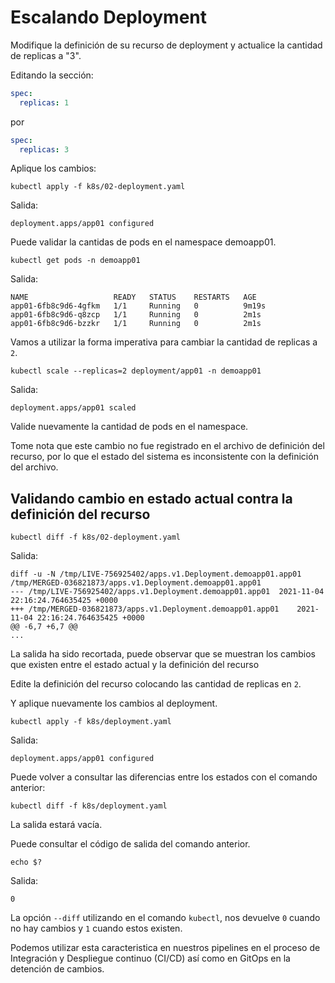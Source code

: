# Escalando Deployment

Modifique la definición de su recurso de deployment y actualice la cantidad de replicas a "3".

Editando la sección:

```yaml
spec:
  replicas: 1
```
por

```yaml
spec:
  replicas: 3
```

Aplique los cambios:


```kubectl apply -f k8s/02-deployment.yaml```

Salida:
```
deployment.apps/app01 configured
```

Puede validar la cantidas de pods en el namespace demoapp01.

```kubectl get pods -n demoapp01```

Salida:

```
NAME                   READY   STATUS    RESTARTS   AGE
app01-6fb8c9d6-4gfkm   1/1     Running   0          9m19s
app01-6fb8c9d6-q8zcp   1/1     Running   0          2m1s
app01-6fb8c9d6-bzzkr   1/1     Running   0          2m1s
```

Vamos a utilizar la forma imperativa para cambiar la cantidad de replicas a ```2```.

```kubectl scale --replicas=2 deployment/app01 -n demoapp01```

Salida:
```
deployment.apps/app01 scaled
```

Valide nuevamente la cantidad de pods en el namespace.

Tome nota que este cambio no fue registrado en el archivo de definición del recurso, por lo que el estado del sistema es inconsistente con la definición del archivo.

## Validando cambio en estado actual contra la definición del recurso

```kubectl diff -f k8s/02-deployment.yaml```

Salida:

```
diff -u -N /tmp/LIVE-756925402/apps.v1.Deployment.demoapp01.app01 /tmp/MERGED-036821873/apps.v1.Deployment.demoapp01.app01
--- /tmp/LIVE-756925402/apps.v1.Deployment.demoapp01.app01	2021-11-04 22:16:24.764635425 +0000
+++ /tmp/MERGED-036821873/apps.v1.Deployment.demoapp01.app01	2021-11-04 22:16:24.764635425 +0000
@@ -6,7 +6,7 @@
...
 ```

La salida ha sido recortada, puede observar que se muestran los cambios que existen entre el estado actual y la definición del recurso


Edite la definición del recurso colocando las cantidad de replicas en ```2```.

Y aplique nuevamente los cambios al deployment.

```kubectl apply -f k8s/deployment.yaml```

Salida:

```
deployment.apps/app01 configured
```

Puede volver a consultar las diferencias entre los estados con el comando anterior:

```kubectl diff -f k8s/deployment.yaml```

La salida estará vacía.

Puede consultar el código de salida del comando anterior.

```echo $?```

Salida:
```
0
```

La opción ``--diff`` utilizando en el comando ```kubectl```, nos devuelve ```0``` cuando no hay cambios y ```1``` cuando estos existen.

Podemos utilizar esta caracteristica en nuestros pipelines en el proceso de Integración y Despliegue continuo (CI/CD) así como en GitOps en la detención de cambios.




